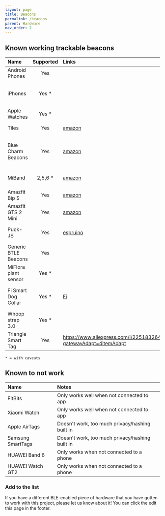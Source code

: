 ```yaml
---
layout: page
title: Beacons
permalink: /beacons
parent: Hardware
nav_order: 2
---
```


## Known working trackable beacons

| Name                 | Supported | Links                                       | Notes                                                                |
|:---------------------|:---------:|:--------------------------------------------|:---------------------------------------------------------------------|
| Android Phones       | Yes       |                                             | [Must install an app](/beacons/apps)
| iPhones              | Yes *     |                                             | [continuity fingerprints,exposure or room-assistant app](/beacons/apps)
| Apple Watches        | Yes *     |                                             | [Must use continuity fingerprints](/beacons/apps)
| Tiles                | Yes       | [amazon](https://amzn.to/3h77T5f)           | These work great, but update slower
| Blue Charm Beacons   | Yes       | [amazon](https://amzn.to/2YGdA3w)           | Configure as iBeacon or eddystone, don't enable both at the same time
| MiBand               | 2,5,6 *   | [amazon](https://amzn.to/3E8AJMh)           | Make sure discoverable is turned on
| Amazfit Bip S        | Yes       | [amazon](https://amzn.to/3C4DyMK)           |
| Amazfit GTS 2 Mini   | Yes       | [amazon](https://www.amazon.com/dp/B08PCYKXV5?psc=1&ref=ppx_yo2ov_dt_b_product_details)  |
| Puck-JS              | Yes       | [espruino](https://www.espruino.com/Puck.js)| If programmed to [broadcast beacon packets](https://gist.github.com/jptrsn/d6cb9b9cdbcd41f3500708f8b694cad2)
| Generic BTLE Beacons | Yes       |                                             | Anything that follows the iBeacon or Eddystone standards
| MiFlora plant sensor | Yes *     |                                             | Location only
| Fi Smart Dog Collar  | Yes *     | [Fi](https://tryfi.com)                     | Smart Base needs to be powered off or Collars will not beacon
| Whoop strap 3.0      | Yes *     |                                             | id format: name:whoop-xxxxxxx
| Triangle Smart Tag   | Yes       | https://www.aliexpress.com/i/2251832642298470.html?gatewayAdapt=4itemAdapt  |  Shows up as itag in the logs

`* = with caveats`

## Known to not work

| Name                | Notes                                                                |
|:--------------------|:---------------------------------------------------------------------|
| FitBits             | Only works well when not connected to app
| Xiaomi Watch        | Only works well when not connected to app
| Apple AirTags       | Doesn't work, too much privacy/hashing built in
| Samsung SmartTags   | Doesn't work, too much privacy/hashing built in
| HUAWEI Band 6       | Only works when not connected to a phone
| HUAWEI Watch GT2    | Only works when not connected to a phone

### Add to the list

If you have a different BLE-enabled piece of hardware that you have gotten to work with this project, please let us know about it! You can click the edit this page in the footer.
